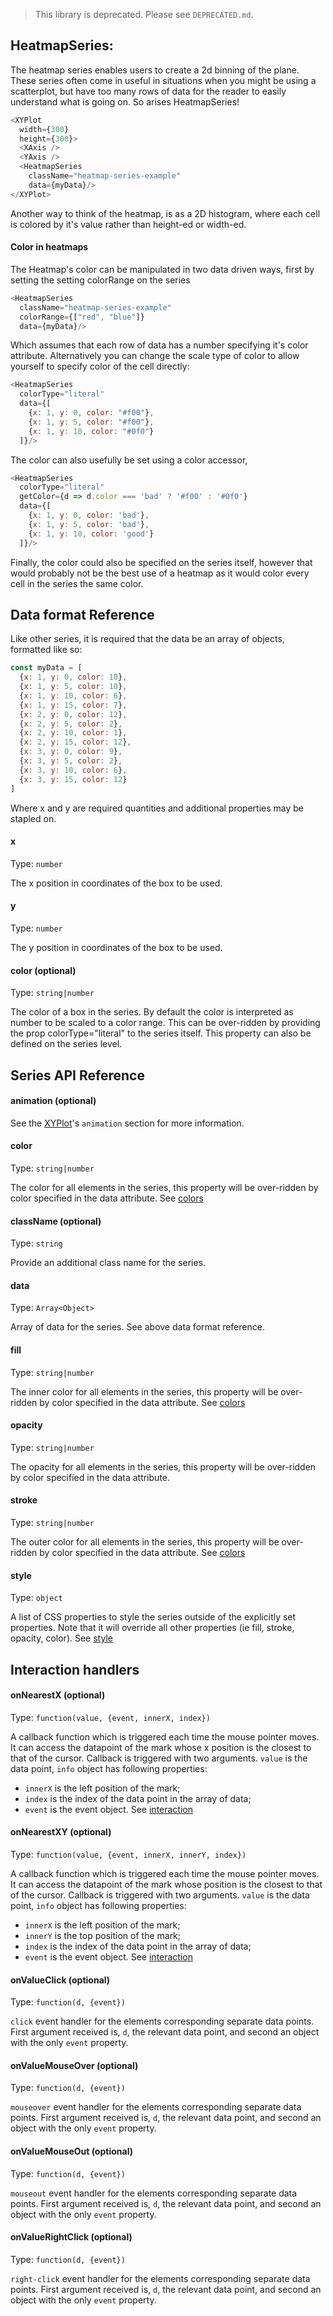 > This library is deprecated. Please see `DEPRECATED.md`.

## HeatmapSeries:

<!-- INJECT:"HeatmapChartWithLink" -->

The heatmap series enables users to create a 2d binning of the plane. These series often come in useful in situations when you might be using a scatterplot, but have too many rows of data for the reader to easily understand what is going on. So arises HeatmapSeries!

```javascript
<XYPlot
  width={300}
  height={300}>
  <XAxis />
  <YAxis />
  <HeatmapSeries
    className="heatmap-series-example"
    data={myData}/>
</XYPlot>
```

Another way to think of the heatmap, is as a 2D histogram, where each cell is colored by it's value rather than height-ed or width-ed.

#### Color in heatmaps

<!-- INJECT:"LabeledHeatmap" -->

The Heatmap's color can be manipulated in two data driven ways, first by setting the setting colorRange on the series

```javascript
<HeatmapSeries
  className="heatmap-series-example"
  colorRange={["red", "blue"]}
  data={myData}/>
```

Which assumes that each row of data has a number specifying it's color attribute. Alternatively you can change the scale type of color to allow yourself to specify color of the cell directly:

```javascript
<HeatmapSeries
  colorType="literal"
  data={[
    {x: 1, y: 0, color: "#f00"},
    {x: 1, y: 5, color: "#f00"},
    {x: 1, y: 10, color: "#0f0"}
  ]}/>
```

The color can also usefully be set using a color accessor,
```javascript
<HeatmapSeries
  colorType="literal"
  getColor={d => d.color === 'bad' ? '#f00' : '#0f0'}
  data={[
    {x: 1, y: 0, color: 'bad'},
    {x: 1, y: 5, color: 'bad'},
    {x: 1, y: 10, color: 'good'}
  ]}/>
```

Finally, the color could also be specified on the series itself, however that would probably not be the best use of a heatmap as it would color every cell in the series the same color.

## Data format Reference

Like other series, it is required that the data be an array of objects, formatted like so:


```javascript
const myData = [
  {x: 1, y: 0, color: 10},
  {x: 1, y: 5, color: 10},
  {x: 1, y: 10, color: 6},
  {x: 1, y: 15, color: 7},
  {x: 2, y: 0, color: 12},
  {x: 2, y: 5, color: 2},
  {x: 2, y: 10, color: 1},
  {x: 2, y: 15, color: 12},
  {x: 3, y: 0, color: 9},
  {x: 3, y: 5, color: 2},
  {x: 3, y: 10, color: 6},
  {x: 3, y: 15, color: 12}
]
```

Where x and y are required quantities and additional properties may be stapled on.

#### x

Type: `number`

The x position in coordinates of the box to be used.

#### y

Type: `number`

The y position in coordinates of the box to be used.

#### color (optional)

Type: `string|number`

The color of a box in the series. By default the color is interpreted as number to be scaled to a color range. This can be over-ridden by providing the prop colorType="literal" to the series itself. This property can also be defined on the series level.


## Series API Reference

#### animation (optional)
See the [XYPlot](xy-plot.md)'s `animation` section for more information.

#### color

Type: `string|number`

The color for all elements in the series, this property will be over-ridden by color specified in the data attribute. See [colors](colors.md)

#### className (optional)

Type: `string`

Provide an additional class name for the series.

#### data

Type: `Array<Object>`

Array of data for the series. See above data format reference.

#### fill

Type: `string|number`

The inner color for all elements in the series, this property will be over-ridden by color specified in the data attribute. See [colors](colors.md)

#### opacity

Type: `string|number`

The opacity for all elements in the series, this property will be over-ridden by color specified in the data attribute.

#### stroke

Type: `string|number`

The outer color for all elements in the series, this property will be over-ridden by color specified in the data attribute. See [colors](colors.md)

#### style

Type: `object`

A list of CSS properties to style the series outside of the explicitly set properties. Note that it will override all other properties (ie fill, stroke, opacity, color). See [style](style.md)

## Interaction handlers
#### onNearestX (optional)

Type: `function(value, {event, innerX, index})`

A callback function which is triggered each time the mouse pointer moves. It can access the datapoint of the mark whose x position is the closest to that of the cursor.
Callback is triggered with two arguments. `value` is the data point, `info` object has following properties:
- `innerX` is the left position of the mark;
- `index` is the index of the data point in the array of data;
- `event` is the event object.
See [interaction](interaction.md)

#### onNearestXY (optional)

Type: `function(value, {event, innerX, innerY, index})`

A callback function which is triggered each time the mouse pointer moves. It can access the datapoint of the mark whose position is the closest to that of the cursor.
Callback is triggered with two arguments. `value` is the data point, `info` object has following properties:
- `innerX` is the left position of the mark;
- `innerY` is the top position of the mark;
- `index` is the index of the data point in the array of data;
- `event` is the event object.
See [interaction](interaction.md)

#### onValueClick (optional)

Type: `function(d, {event})`

`click` event handler for the elements corresponding separate data points. First argument received is, `d`, the relevant data point, and second an object with the only `event` property.

#### onValueMouseOver (optional)

Type: `function(d, {event})`

`mouseover` event handler for the elements corresponding separate data points. First argument received is, `d`, the relevant data point, and second an object with the only `event` property.

#### onValueMouseOut (optional)

Type: `function(d, {event})`

`mouseout` event handler for the elements corresponding separate data points. First argument received is, `d`, the relevant data point, and second an object with the only `event` property.

#### onValueRightClick (optional)

Type: `function(d, {event})`

`right-click` event handler for the elements corresponding separate data points. First argument received is, `d`, the relevant data point, and second an object with the only `event` property.
